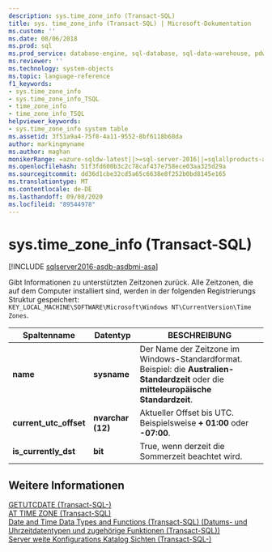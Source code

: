 ```yaml
---
description: sys.time_zone_info (Transact-SQL)
title: sys. time_zone_info (Transact-SQL) | Microsoft-Dokumentation
ms.custom: ''
ms.date: 08/06/2018
ms.prod: sql
ms.prod_service: database-engine, sql-database, sql-data-warehouse, pdw
ms.reviewer: ''
ms.technology: system-objects
ms.topic: language-reference
f1_keywords:
- sys.time_zone_info
- sys.time_zone_info_TSQL
- time_zone_info
- time_zone_info_TSQL
helpviewer_keywords:
- sys.time_zone_info system table
ms.assetid: 3f51a9a4-75f8-4a11-9552-8bf6118b68da
author: markingmyname
ms.author: maghan
monikerRange: =azure-sqldw-latest||>=sql-server-2016||=sqlallproducts-allversions||>=sql-server-linux-2017||=azuresqldb-mi-current
ms.openlocfilehash: 51f3fd600b3c2c78caf437e758ece03aa325d29a
ms.sourcegitcommit: dd36d1cbe32cd5a65c6638e8f252b0bd8145e165
ms.translationtype: MT
ms.contentlocale: de-DE
ms.lasthandoff: 09/08/2020
ms.locfileid: "89544978"
---
```

# <a name="systime_zone_info-transact-sql"></a>sys.time_zone_info (Transact-SQL)
[!INCLUDE [sqlserver2016-asdb-asdbmi-asa](../../includes/applies-to-version/sqlserver2016-asdb-asdbmi-asa.md)]

  Gibt Informationen zu unterstützten Zeitzonen zurück. Alle Zeitzonen, die auf dem Computer installiert sind, werden in der folgenden Registrierungs Struktur gespeichert:  
`KEY_LOCAL_MACHINE\SOFTWARE\Microsoft\Windows NT\CurrentVersion\Time Zones`.  
  
|Spaltenname|Datentyp|BESCHREIBUNG|  
|-----------------|---------------|-----------------|  
|**name**|**sysname**|Der Name der Zeitzone im Windows-Standardformat. Beispiel: die **Australien-Standardzeit** oder die **mitteleuropäische Standardzeit**.|  
|**current_utc_offset**|**nvarchar (12)**|Aktueller Offset bis UTC. Beispielsweise **+ 01:00** oder **-07:00**.|  
|**is_currently_dst**|**bit**|True, wenn derzeit die Sommerzeit beachtet wird.|  
  
## <a name="see-also"></a>Weitere Informationen  
 [GETUTCDATE &#40;Transact-SQL-&#41;](../../t-sql/functions/getutcdate-transact-sql.md)   
 [AT TIME ZONE &#40;Transact-SQL&#41;](../../t-sql/queries/at-time-zone-transact-sql.md)   
 [Date and Time Data Types and Functions &#40;Transact-SQL&#41; (Datums- und Uhrzeitdatentypen und zugehörige Funktionen &#40;Transact-SQL&#41;)](../../t-sql/functions/date-and-time-data-types-and-functions-transact-sql.md)   
 [Server weite Konfigurations Katalog Sichten &#40;Transact-SQL-&#41;](../../relational-databases/system-catalog-views/server-wide-configuration-catalog-views-transact-sql.md)  
